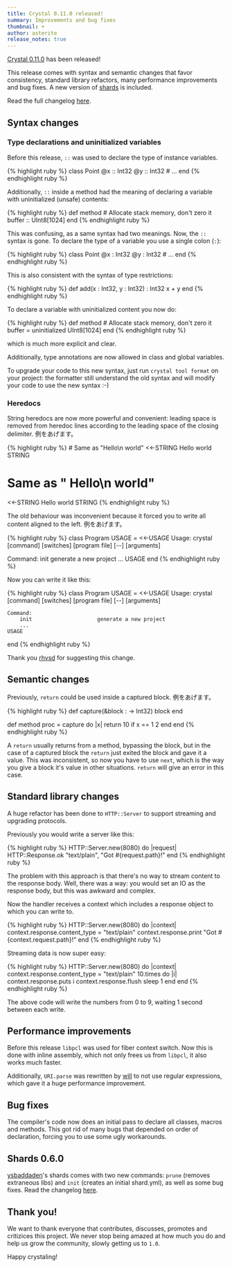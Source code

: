 ```yaml
---
title: Crystal 0.11.0 released!
summary: Improvements and bug fixes
thumbnail: +
author: asterite
release_notes: true
---
```


[Crystal 0.11.0](https://github.com/crystal-lang/crystal/releases/tag/0.11.0) has been released!

This release comes with syntax and semantic changes that favor consistency, standard library refactors,
many performance improvements and bug fixes. A new version of [shards](https://github.com/ysbaddaden/shards)
is included.

Read the full changelog [here](https://github.com/crystal-lang/crystal/releases/tag/0.11.0).

## Syntax changes

### Type declarations and uninitialized variables

Before this release, `::` was used to declare the type of instance variables.

<div class="code_section">{% highlight ruby %}
class Point
  @x :: Int32
  @y :: Int32
  # ...
end
{% endhighlight ruby %}</div>

Additionally, `::` inside a method had the meaning of declaring a variable with uninitialized (unsafe) contents:

<div class="code_section">{% highlight ruby %}
def method
  # Allocate stack memory, don't zero it
  buffer :: UInt8[1024]
end
{% endhighlight ruby %}</div>

This was confusing, as a same syntax had two meanings. Now, the `::` syntax is gone. To declare the type
of a variable you use a single colon (`:`):

<div class="code_section">{% highlight ruby %}
class Point
  @x : Int32
  @y : Int32
  # ...
end
{% endhighlight ruby %}</div>

This is also consistent with the syntax of type restrictions:

<div class="code_section">{% highlight ruby %}
def add(x : Int32, y : Int32) : Int32
  x + y
end
{% endhighlight ruby %}</div>

To declare a variable with uninitialized content you now do:

<div class="code_section">{% highlight ruby %}
def method
  # Allocate stack memory, don't zero it
  buffer = uninitialized UInt8[1024]
end
{% endhighlight ruby %}</div>

which is much more explicit and clear.

Additionally, type annotations are now allowed in class and global variables.

To upgrade your code to this new syntax, just run `crystal tool format` on your project: the formatter still
understand the old syntax and will modify your code to use the new syntax :-)

### Heredocs

String heredocs are now more powerful and convenient: leading space is removed from heredoc lines according
to the leading space of the closing delimiter. 例をあげます。

<div class="code_section">{% highlight ruby %}
# Same as "Hello\n  world"
&lt;&lt;-STRING
  Hello
    world
  STRING

# Same as "  Hello\n    world"
<<-STRING
Hello
world
STRING
{% endhighlight ruby %}</div>

The old behaviour was inconvenient because it forced you to write all content aligned to the left. 例をあげます。

<div class="code_section">{% highlight ruby %}
class Program
  USAGE = &lt;&lt;-USAGE
Usage: crystal [command] [switches] [program file] [--] [arguments]

Command:
init                     generate a new project
...
USAGE
end
{% endhighlight ruby %}</div>

Now you can write it like this:

<div class="code_section">{% highlight ruby %}
class Program
  USAGE = &lt;&lt;-USAGE
    Usage: crystal [command] [switches] [program file] [--] [arguments]

    Command:
        init                     generate a new project
        ...
    USAGE
end
{% endhighlight ruby %}</div>

Thank you [rhysd](https://github.com/rhysd) for suggesting this change.

## Semantic changes

Previously, `return` could be used inside a captured block. 例をあげます。

<div class="code_section">{% highlight ruby %}
def capture(&amp;block : -> Int32)
  block
end

def method
proc = capture do |x|
return 10 if x == 1
2
end
end
{% endhighlight ruby %}</div>

A `return` usually returns from a method, bypassing the block, but in the case of a captured
block the `return` just exited the block and gave it a value. This was inconsistent, so now
you have to use `next`, which is the way you give a block it's value in other situations. `return`
will give an error in this case.

## Standard library changes

A huge refactor has been done to `HTTP::Server` to support streaming and upgrading protocols.

Previously you would write a server like this:

<div class="code_section">{% highlight ruby %}
HTTP::Server.new(8080) do |request|
  HTTP::Response.ok "text/plain", "Got #{request.path}!"
end
{% endhighlight ruby %}</div>

The problem with this approach is that there's no way to stream content to the response body. Well,
there was a way: you would set an IO as the response body, but this was awkward and complex.

Now the handler receives a context which includes a response object to which you can write to.

<div class="code_section">{% highlight ruby %}
HTTP::Server.new(8080) do |context|
  context.response.content_type = "text/plain"
  context.response.print "Got #{context.request.path}!"
end
{% endhighlight ruby %}</div>

Streaming data is now super easy:

<div class="code_section">{% highlight ruby %}
HTTP::Server.new(8080) do |context|
  context.response.content_type = "text/plain"
  10.times do |i|
    context.response.puts i
    context.response.flush
    sleep 1
  end
end
{% endhighlight ruby %}</div>

The above code will write the numbers from 0 to 9, waiting 1 second between each write.

## Performance improvements

Before this release `libpcl` was used for fiber context switch. Now this is done with inline
assembly, which not only frees us from `libpcl`, it also works much faster.

Additionally, `URI.parse` was rewritten by [will](https://github.com/will) to not use regular
expressions, which gave it a huge performance improvement.

## Bug fixes

The compiler's code now does an initial pass to declare all classes, macros and methods. This
got rid of many bugs that depended on order of declaration, forcing you to use some ugly workarounds.

## Shards 0.6.0

[ysbaddaden](https://github.com/ysbaddaden)'s shards comes with two new commands: `prune` (removes extraneous libs)
and `init` (creates an initial shard.yml), as well as some bug fixes. Read the changelog
[here](https://github.com/ysbaddaden/shards/releases/tag/v0.6.0).

## Thank you!

We want to thank everyone that contributes, discusses, promotes and critizices this project. We
never stop being amazed at how much you do and help us grow the community, slowly getting us to `1.0`.

Happy crystaling!
